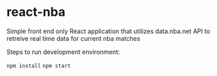 # react-nba

Simple front end only React application that utilizes data.nba.net API to retreive real time data for current nba matches

Steps to run development environment:

```npm install```
```npm start```